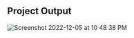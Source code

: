 ## Project Output

![Screenshot 2022-12-05 at 10 48 38 PM](https://user-images.githubusercontent.com/8217535/205701164-5528975b-45e4-4291-bb31-d98f77d0a253.png)
